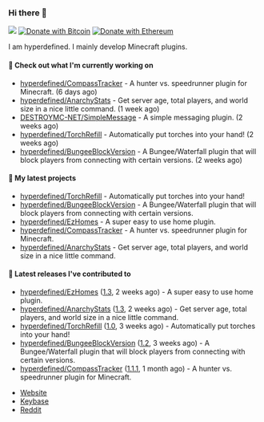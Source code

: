 ### Hi there 👋
![](https://komarev.com/ghpvc/?username=hyperdefined&color=blue) [![Donate with Bitcoin](https://en.cryptobadges.io/badge/micro/1F29aNKQzci3ga5LDcHHawYzFPXvELTFoL)](https://en.cryptobadges.io/donate/1F29aNKQzci3ga5LDcHHawYzFPXvELTFoL) [![Donate with Ethereum](https://en.cryptobadges.io/badge/micro/0x0f58B66993a315dbCc102b4276298B5Ff8895F41)](https://en.cryptobadges.io/donate/0x0f58B66993a315dbCc102b4276298B5Ff8895F41)

I am hyperdefined. I mainly develop Minecraft plugins.

#### 👷 Check out what I'm currently working on

- [hyperdefined/CompassTracker](https://github.com/hyperdefined/CompassTracker) - A hunter vs. speedrunner plugin for Minecraft. (6 days ago)
- [hyperdefined/AnarchyStats](https://github.com/hyperdefined/AnarchyStats) - Get server age, total players, and world size in a nice little command. (1 week ago)
- [DESTROYMC-NET/SimpleMessage](https://github.com/DESTROYMC-NET/SimpleMessage) - A simple messaging plugin. (2 weeks ago)
- [hyperdefined/TorchRefill](https://github.com/hyperdefined/TorchRefill) - Automatically put torches into your hand! (2 weeks ago)
- [hyperdefined/BungeeBlockVersion](https://github.com/hyperdefined/BungeeBlockVersion) - A Bungee/Waterfall plugin that will block players from connecting with certain versions. (2 weeks ago)

#### 🌱 My latest projects

- [hyperdefined/TorchRefill](https://github.com/hyperdefined/TorchRefill) - Automatically put torches into your hand!
- [hyperdefined/BungeeBlockVersion](https://github.com/hyperdefined/BungeeBlockVersion) - A Bungee/Waterfall plugin that will block players from connecting with certain versions.
- [hyperdefined/EzHomes](https://github.com/hyperdefined/EzHomes) - A super easy to use home plugin.
- [hyperdefined/CompassTracker](https://github.com/hyperdefined/CompassTracker) - A hunter vs. speedrunner plugin for Minecraft.
- [hyperdefined/AnarchyStats](https://github.com/hyperdefined/AnarchyStats) - Get server age, total players, and world size in a nice little command.

#### 🔭 Latest releases I've contributed to

- [hyperdefined/EzHomes](https://github.com/hyperdefined/EzHomes) ([1.3](https://github.com/hyperdefined/EzHomes/releases/tag/1.3), 2 weeks ago) - A super easy to use home plugin.
- [hyperdefined/AnarchyStats](https://github.com/hyperdefined/AnarchyStats) ([1.3](https://github.com/hyperdefined/AnarchyStats/releases/tag/1.3), 2 weeks ago) - Get server age, total players, and world size in a nice little command.
- [hyperdefined/TorchRefill](https://github.com/hyperdefined/TorchRefill) ([1.0](https://github.com/hyperdefined/TorchRefill/releases/tag/1.0), 3 weeks ago) - Automatically put torches into your hand!
- [hyperdefined/BungeeBlockVersion](https://github.com/hyperdefined/BungeeBlockVersion) ([1.2](https://github.com/hyperdefined/BungeeBlockVersion/releases/tag/1.2), 3 weeks ago) - A Bungee/Waterfall plugin that will block players from connecting with certain versions.
- [hyperdefined/CompassTracker](https://github.com/hyperdefined/CompassTracker) ([1.1.1](https://github.com/hyperdefined/CompassTracker/releases/tag/1.1.1), 1 month ago) - A hunter vs. speedrunner plugin for Minecraft.

* [Website](https://hyper.lol)
* [Keybase](https://keybase.io/deactivated)
* [Reddit](https://www.reddit.com/user/hyperdefined)

